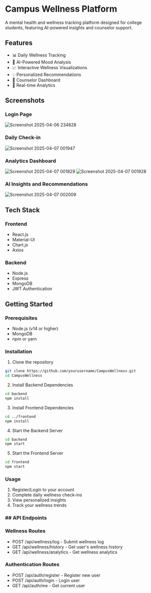 # Campus Wellness Platform

A mental health and wellness tracking platform designed for college students, featuring AI-powered insights and counselor support.

## Features

- 📊 Daily Wellness Tracking
- 🧠 AI-Powered Mood Analysis
- 📈 Interactive Wellness Visualizations
- 💡 Personalized Recommendations
- 👥 Counselor Dashboard
- 📱 Real-time Analytics

## Screenshots

### Login Page

![Screenshot 2025-04-06 234828](https://github.com/user-attachments/assets/9b9befe8-6b27-4763-93c4-54e9ef90612b)

### Daily Check-in

![Screenshot 2025-04-07 001947](https://github.com/user-attachments/assets/465b368a-7890-458f-99bf-805c64312670)

### Analytics Dashboard

![Screenshot 2025-04-07 001829](https://github.com/user-attachments/assets/c4f58485-6dda-4308-afa7-858397ad6ef5)
![Screenshot 2025-04-07 001928](https://github.com/user-attachments/assets/f1784cd6-469a-4a44-a32b-f176bf4bd207)


### AI Insights and Recommendations
![Screenshot 2025-04-07 002009](https://github.com/user-attachments/assets/8186a93a-ced1-4d54-ab50-f9885ae0403c)


## Tech Stack

### Frontend
- React.js
- Material-UI
- Chart.js
- Axios

### Backend
- Node.js
- Express
- MongoDB
- JWT Authentication

## Getting Started

### Prerequisites
- Node.js (v14 or higher)
- MongoDB
- npm or yarn

### Installation

1. Clone the repository
```bash
git clone https://github.com/yourusername/CampusWellness.git
cd CampusWellness
```

2. Install Backend Dependencies
```bash
cd backend
npm install
```

3. Install Frontend Dependencies
```bash
cd ../frontend
npm install
```

4. Start the Backend Server
```bash
cd backend
npm start
```

5. Start the Frontend Server
```bash
cd frontend
npm start
```

### Usage
1. Register/Login to your account
2. Complete daily wellness check-ins
3. View personalized insights
4. Track your wellness trends

### ## API Endpoints
### Wellness Routes
- POST /api/wellness/log - Submit wellness log
- GET /api/wellness/history - Get user's wellness history
- GET /api/wellness/analytics - Get wellness analytics
### Authentication Routes
- POST /api/auth/register - Register new user
- POST /api/auth/login - Login user
- GET /api/auth/me - Get current user

